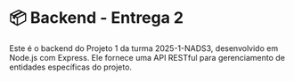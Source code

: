 # 📦 Backend - Entrega 2

Este é o backend do Projeto 1 da turma 2025-1-NADS3, desenvolvido em Node.js com Express. Ele fornece uma API RESTful para gerenciamento de entidades específicas do projeto.

